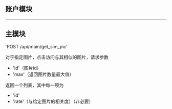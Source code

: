 ## 账户模块

----

## 主模块

'POST /api/main/get_sim_pic'

对于指定图片，点击访问与其相似的图片，请求参数

* 'id'（图片id）
* 'max'（返回图片数量最大值）

返回一个列表，其中每一项为

* 'id'
* 'rate'（与给定图片的相关度）（非必要）
